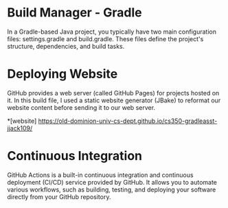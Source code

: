 # Build Manager - Gradle
In a Gradle-based Java project, you typically have two main configuration files: settings.gradle and build.gradle. These files define the project's structure, dependencies, and build tasks.

# Deploying Website
GitHub provides a web server (called GitHub Pages) for projects hosted on it. In this build file, I used a static website generator (JBake) to reformat our website content before sending it to our web server.

*[website] https://old-dominion-univ-cs-dept.github.io/cs350-gradleasst-jjack109/

# Continuous Integration
GitHub Actions is a built-in continuous integration and continuous deployment (CI/CD) service provided by GitHub. It allows you to automate various workflows, such as building, testing, and deploying your software directly from your GitHub repository. 

